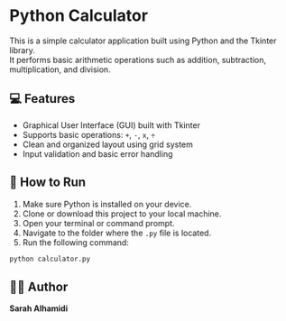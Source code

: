 
# Python Calculator

This is a simple calculator application built using Python and the Tkinter library.  
It performs basic arithmetic operations such as addition, subtraction, multiplication, and division.

## 💻 Features
- Graphical User Interface (GUI) built with Tkinter
- Supports basic operations: `+`, `-`, `x`, `÷`
- Clean and organized layout using grid system
- Input validation and basic error handling

## 🧪 How to Run

1. Make sure Python is installed on your device.
2. Clone or download this project to your local machine.
3. Open your terminal or command prompt.
4. Navigate to the folder where the `.py` file is located.
5. Run the following command:

```bash
python calculator.py
```
## 👩‍💻 Author
**Sarah Alhamidi**
